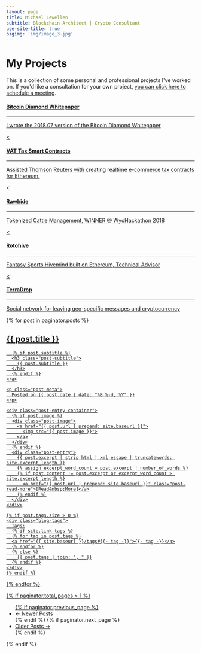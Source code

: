 ```yaml
---
layout: page
title: Michael Lewellen
subtitle: Blockchain Architect | Crypto Consultant
use-site-title: true
bigimg: 'img/image_3.jpg'
---
```


<h1 class="text-center">My Projects</h1>

This is a collection of some personal and professional projects I've worked on. If you'd like a consultation for your own project, [you can click here to schedule a meeting](https://calendly.com/michael-crypto-consult/30min).

<div class="row text-center">
  <div class="col-md-4 col-md-offset-0 col-sm-4 col-sm-offset-0 col-xs-12 col-xs-offset-0 text-center">
    <div class="project-card">
      <a target="_blank" href="https://btcd.io/wp-content/uploads/2018/08/Bitcoin-Diamond-Whitepaper-1.pdf" class="project-link">
        <span class="fa-stack fa-3x">
          <i class="fa fa-circle fa-stack-2x stack-color"></i>
          <i class="fa fa-diamond fa-stack-1x fa-inverse"></i>
        </span>
        <h4>Bitcoin Diamond Whitepaper</h4>
        <hr class="seperator">
        <p class="text-muted">
        I wrote the 2018.07 version of the Bitcoin Diamond Whitepaper
        </p>
      </a>
    </div>
  </div>

<div class="row text-center">
  <div class="col-md-4 col-md-offset-0 col-sm-4 col-sm-offset-0 col-xs-12 col-xs-offset-0 text-center">
    <div class="project-card">
      <a target="_blank" href="https://github.com/thomsonreuters/dbdlt-meetup/tree/master/realtime-vat-contracts" class="project-link">
        <span class="fa-stack fa-3x">
          <i class="fa fa-circle fa-stack-2x stack-color"></i>
          <<i class="fa fa-usd fa-stack-1x fa-inverse"></i>
        </span>
        <h4>VAT Tax Smart Contracts</h4>
        <hr class="seperator">
        <p class="text-muted">
        Assisted Thomson Reuters with creating realtime e-commerce tax contracts for Ethereum.
        </p>
      </a>
    </div>
  </div>

<div class="row text-center">
  <div class="col-md-4 col-md-offset-0 col-sm-4 col-sm-offset-0 col-xs-12 col-xs-offset-0 text-center">
    <div class="project-card">
      <a target="_blank" href="https://devpost.com/software/rawhide" class="project-link">
        <span class="fa-stack fa-3x">
          <i class="fa fa-circle fa-stack-2x stack-color"></i>
          <<i class="fa fa-list-alt fa-stack-1x fa-inverse"></i>
        </span>
        <h4>Rawhide</h4>
        <hr class="seperator">
        <p class="text-muted">
        Tokenized Cattle Management,
        WINNER @ WyoHackathon 2018
        </p>
      </a>
    </div>
  </div>

<div class="row text-center">
  <div class="col-md-4 col-md-offset-0 col-sm-4 col-sm-offset-0 col-xs-12 col-xs-offset-0 text-center">
    <div class="project-card">
      <a target="_blank" href="https://www.rotohive.com" class="project-link">
        <span class="fa-stack fa-3x">
          <i class="fa fa-circle fa-stack-2x stack-color"></i>
          <<i class="fa fa-trophy fa-stack-1x fa-inverse"></i>
        </span>
        <h4>Rotohive</h4>
        <hr class="seperator">
        <p class="text-muted">
        Fantasy Sports Hivemind built on Ethereum, Technical Advisor
        </p>
      </a>
    </div>
</div>

<div class="row text-center">
  <div class="col-md-4 col-md-offset-0 col-sm-4 col-sm-offset-0 col-xs-12 col-xs-offset-0 text-center">
    <div class="project-card">
      <a target="_blank" href="https://devpost.com/software/terradrop" class="project-link">
        <span class="fa-stack fa-3x">
          <i class="fa fa-circle fa-stack-2x stack-color"></i>
          <<i class="fa fa-map-pin fa-stack-1x fa-inverse"></i>
        </span>
        <h4>TerraDrop</h4>
        <hr class="seperator">
        <p class="text-muted">
        Social network for leaving geo-specific messages and cryptocurrency
        </p>
      </a>
    </div>
</div>

	
<div class="posts-list">
  {% for post in paginator.posts %}
  <article class="post-preview">
    <a href="{{ post.url | prepend: site.baseurl }}">
	  <h2 class="post-title">{{ post.title }}</h2>

	  {% if post.subtitle %}
	  <h3 class="post-subtitle">
	    {{ post.subtitle }}
	  </h3>
	  {% endif %}
    </a>

    <p class="post-meta">
      Posted on {{ post.date | date: "%B %-d, %Y" }}
    </p>

    <div class="post-entry-container">
      {% if post.image %}
      <div class="post-image">
        <a href="{{ post.url | prepend: site.baseurl }}">
          <img src="{{ post.image }}">
        </a>
      </div>
      {% endif %}
      <div class="post-entry">
        {{ post.excerpt | strip_html | xml_escape | truncatewords: site.excerpt_length }}
        {% assign excerpt_word_count = post.excerpt | number_of_words %}
        {% if post.content != post.excerpt or excerpt_word_count > site.excerpt_length %}
          <a href="{{ post.url | prepend: site.baseurl }}" class="post-read-more">[Read&nbsp;More]</a>
        {% endif %}
      </div>
    </div>

    {% if post.tags.size > 0 %}
    <div class="blog-tags">
      Tags:
      {% if site.link-tags %}
      {% for tag in post.tags %}
      <a href="{{ site.baseurl }}/tags#{{- tag -}}">{{- tag -}}</a>
      {% endfor %}
      {% else %}
        {{ post.tags | join: ", " }}
      {% endif %}
    </div>
    {% endif %}

   </article>
  {% endfor %}
</div>

{% if paginator.total_pages > 1 %}
<ul class="pager main-pager">
  {% if paginator.previous_page %}
  <li class="previous">
    <a href="{{ paginator.previous_page_path | prepend: site.baseurl | replace: '//', '/' }}">&larr; Newer Posts</a>
  </li>
  {% endif %}
  {% if paginator.next_page %}
  <li class="next">
    <a href="{{ paginator.next_page_path | prepend: site.baseurl | replace: '//', '/' }}">Older Posts &rarr;</a>
  </li>
  {% endif %}
</ul>
{% endif %}

<div class="spacer"></div>
